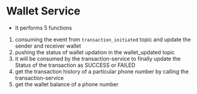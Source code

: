 # Wallet Service

- It performs 5 functions 
1. consuming  the event from `transaction_initiated` topic and update the sender and receiver wallet
2. pushing the status of wallet updation in the wallet_updated topic
3. it will be consumed by the transaction-service to finally update the Status of the transaction as SUCCESS or FAILED
4. get the transaction history of a particular phone number by calling the transaction-service      
5. get the wallet balance of a phone number


